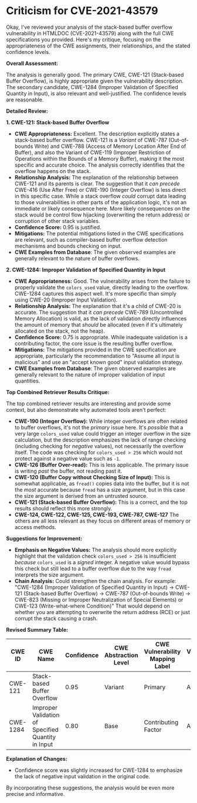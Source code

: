 # Criticism for CVE-2021-43579

Okay, I've reviewed your analysis of the stack-based buffer overflow vulnerability in HTMLDOC (CVE-2021-43579) along with the full CWE specifications you provided. Here's my critique, focusing on the appropriateness of the CWE assignments, their relationships, and the stated confidence levels.

**Overall Assessment:**

The analysis is generally good. The primary CWE, CWE-121 (Stack-based Buffer Overflow), is highly appropriate given the vulnerability description.  The secondary candidate, CWE-1284 (Improper Validation of Specified Quantity in Input), is also relevant and well-justified. The confidence levels are reasonable.

**Detailed Review:**

**1. CWE-121: Stack-based Buffer Overflow**

*   **CWE Appropriateness:** Excellent. The description explicitly states a stack-based buffer overflow.  CWE-121 is a *Variant* of CWE-787 (Out-of-bounds Write) and CWE-788 (Access of Memory Location After End of Buffer), and also the Variant of CWE-119 (Improper Restriction of Operations within the Bounds of a Memory Buffer), making it the most specific and accurate choice. The analysis correctly identifies that the overflow happens on the stack.
*   **Relationship Analysis:** The explanation of the relationship between CWE-121 and its parents is clear. The suggestion that it *can precede* CWE-416 (Use After Free) or CWE-190 (Integer Overflow) is less direct in this specific case. While a stack overflow *could* corrupt data leading to those vulnerabilities in other parts of the application logic, it's not an immediate or likely consequence here. More likely consequences on the stack would be control flow hijacking (overwriting the return address) or corruption of other stack variables.
*   **Confidence Score:** 0.95 is justified.
*   **Mitigations:** The potential mitigations listed in the CWE specifications are relevant, such as compiler-based buffer overflow detection mechanisms and bounds checking on input.
*   **CWE Examples from Database**: The given observed examples are generally relevant to the nature of buffer overflows.

**2. CWE-1284: Improper Validation of Specified Quantity in Input**

*   **CWE Appropriateness:** Good. The vulnerability arises from the failure to properly validate the `colors_used` value, directly leading to the overflow. CWE-1284 captures this aspect well.  It's more specific than simply using CWE-20 (Improper Input Validation).
*   **Relationship Analysis:**  The explanation that it's a child of CWE-20 is accurate. The suggestion that it *can precede* CWE-789 (Uncontrolled Memory Allocation) is valid, as the lack of validation directly influences the amount of memory that *should* be allocated (even if it's ultimately allocated on the stack, not the heap).
*   **Confidence Score:** 0.75 is appropriate. While inadequate validation is a contributing factor, the core issue is the resulting buffer overflow.
*   **Mitigations:** The mitigations provided in the CWE specification are appropriate, particularly the recommendation to "Assume all input is malicious" and use an "accept known good" input validation strategy.
*   **CWE Examples from Database**: The given observed examples are generally relevant to the nature of improper validation of input quantities.

**Top Combined Retriever Results Critique:**

The top combined retriever results are interesting and provide some context, but also demonstrate why automated tools aren't perfect:

*   **CWE-190 (Integer Overflow):**  While integer overflows are often related to buffer overflows, it's not the *primary* issue here. It's *possible* that a very large `colors_used` value could trigger an integer overflow in the size calculation, but the description emphasizes the lack of range checking (including checking for *negative* values), not necessarily the overflow itself. The code was checking for `colors_used > 256` which would not protect against a negative value such as `-1`.
*   **CWE-126 (Buffer Over-read):** This is less applicable. The primary issue is writing *past* the buffer, not reading past it.
*   **CWE-120 (Buffer Copy without Checking Size of Input):** This is somewhat applicable, as `fread()` copies data into the buffer, but it is not the *most* accurate because `fread` has a size argument, but in this case the size argument is derived from an untrusted source.
*   **CWE-121 (Stack-based Buffer Overflow):** This is a correct, and the top results should reflect this more strongly.
*   **CWE-124, CWE-122, CWE-125, CWE-193, CWE-787, CWE-127** The others are all less relevant as they focus on different areas of memory or access methods.

**Suggestions for Improvement:**

*   **Emphasis on Negative Values:**  The analysis should more explicitly highlight that the validation check `colors_used > 256` is insufficient *because* `colors_used` is a *signed* integer. A negative value would bypass this check but still lead to a buffer overflow due to the way `fread` interprets the size argument.
*   **Chain Analysis:** Could strengthen the chain analysis. For example: "CWE-1284 (Improper Validation of Specified Quantity in Input) -> CWE-121 (Stack-based Buffer Overflow) -> CWE-787 (Out-of-bounds Write) -> CWE-823 (Missing or Improper Neutralization of Special Elements) or CWE-123 (Write-what-where Condition)" That would depend on whether you are attempting to overwrite the return address (RCE) or just corrupt the stack causing a crash.

**Revised Summary Table:**

| CWE ID  | CWE Name | Confidence | CWE Abstraction Level | CWE Vulnerability Mapping Label | CWE-Vulnerability Mapping Notes |
| ------------- | ------------- | ------------- | ------------- | ------------- | ------------- |
| CWE-121 | Stack-based Buffer Overflow | 0.95 | Variant | Primary | Allowed |
| CWE-1284 | Improper Validation of Specified Quantity in Input | 0.80 | Base | Contributing Factor | Allowed |

**Explanation of Changes:**

* Confidence score was slightly increased for CWE-1284 to emphasize the lack of negative input validation in the original code.

By incorporating these suggestions, the analysis would be even more precise and informative.